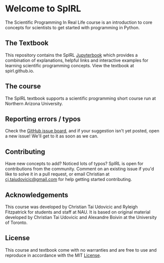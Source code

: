 # Welcome to SpIRL

The Scientific Programming In Real Life course is an introduction to core concepts for scientists to get started with programming in Python.

## The Textbook

This repository contains the SpIRL [Jupyterbook](https://jupyter.org/jupyter-book/intro.html) which provides a combination of explanations, helpful links and interactive examples for learning scientific programming concepts. View the textbook at spirl.github.io.

## The course

The SpIRL textbook supports a scientific programming short course run at Northern Arizona University.

## Reporting errors / typos

Check the [GitHub issue board](https://github.com/cjtu/spirl/issues), and if your suggestion isn't yet posted, open a new issue! We'll get to it as soon as we can.

## Contributing

Have new concepts to add? Noticed lots of typos? SpIRL is open for contributions from the community. Comment on an existing issue if you'd like to solve it in a pull request, or email Christian at cj.taiudovicic@gmail.com for help getting started contributing.

## Acknowledgements

This course was developed by Christian Tai Udovicic and Ryleigh Fitzpatrick for students and staff at NAU. It is based on original material developed by Christian Tai Udovicic and Alexandre Boivin at the University of Toronto.

## License

This course and textbook come with no warranties and are free to use and reproduce in accordance with the MIT [License](./content/LICENCE.md).
